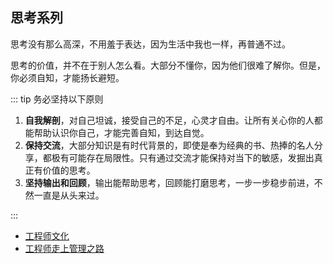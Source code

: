 ## 思考系列

思考没有那么高深，不用羞于表达，因为生活中我也一样，再普通不过。

思考的价值，并不在于别人怎么看。大部分不懂你，因为他们很难了解你。但是，你必须自知，才能扬长避短。

::: tip 务必坚持以下原则

1. **自我解剖**，对自己坦诚，接受自己的不足，心灵才自由。让所有关心你的人都能帮助认识你自己，才能完善自知，到达自觉。
2. **保持交流**，大部分知识是有时代背景的，即使是奉为经典的书、热捧的名人分享，都极有可能存在局限性。只有通过交流才能保持对当下的敏感，发掘出真正有价值的思考。
3. **坚持输出和回顾**，输出能帮助思考，回顾能打磨思考，一步一步稳步前进，不然一直是从头来过。

:::

- [工程师文化](./culture/engineer.md)
- [工程师走上管理之路](./manage/skill.md)